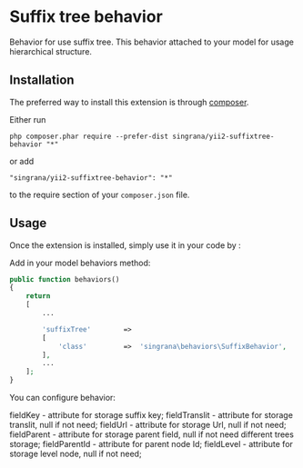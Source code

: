 Suffix tree behavior
====================
Behavior for use suffix tree.
This behavior attached to your model for usage hierarchical structure.

Installation
------------

The preferred way to install this extension is through [composer](http://getcomposer.org/download/).

Either run

```
php composer.phar require --prefer-dist singrana/yii2-suffixtree-behavior "*"
```

or add

```
"singrana/yii2-suffixtree-behavior": "*"
```

to the require section of your `composer.json` file.


Usage
-----

Once the extension is installed, simply use it in your code by  :

Add in your model behaviors method:

```php
public function behaviors()
{
	return
	[
		...

		'suffixTree'		=>
		[
			'class'			=>	'singrana\behaviors\SuffixBehavior',
		],
		...
	];
}
```

You can configure behavior:

fieldKey - attribute for storage suffix key;
fieldTranslit - attribute for storage translit, null if not need;
fieldUrl - attribute for storage Url, null if not need;
fieldParent - attribute for storage parent field, null if not need different trees storage;
fieldParentId - attribute for parent node Id;
fieldLevel - attribute for storage level node, null if not need;
